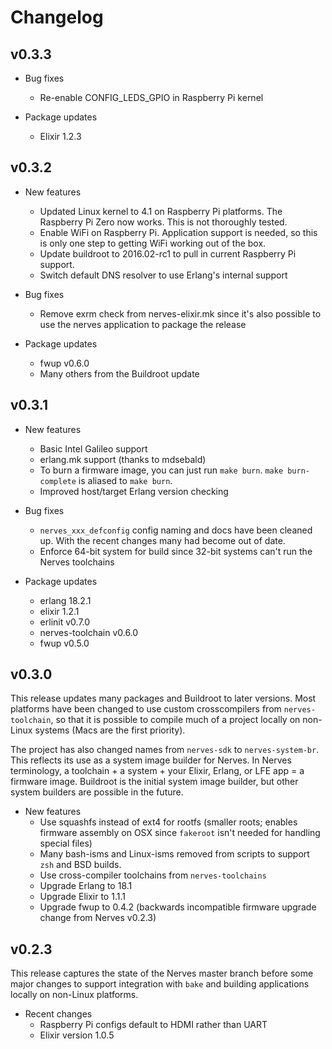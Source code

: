 # Changelog

## v0.3.3

  * Bug fixes
    * Re-enable CONFIG_LEDS_GPIO in Raspberry Pi kernel

  * Package updates
    * Elixir 1.2.3

## v0.3.2

  * New features
    * Updated Linux kernel to 4.1 on Raspberry Pi platforms. The Raspberry Pi
      Zero now works. This is not thoroughly tested.
    * Enable WiFi on Raspberry Pi. Application support is needed, so this is
      only one step to getting WiFi working out of the box.
    * Update buildroot to 2016.02-rc1 to pull in current Raspberry Pi support.
    * Switch default DNS resolver to use Erlang's internal support

  * Bug fixes
    * Remove exrm check from nerves-elixir.mk since it's also possible to
      use the nerves application to package the release

  * Package updates
    * fwup v0.6.0
    * Many others from the Buildroot update

## v0.3.1

  * New features
    * Basic Intel Galileo support
    * erlang.mk support (thanks to mdsebald)
    * To burn a firmware image, you can just run `make burn`. `make
      burn-complete` is aliased to `make burn`.
    * Improved host/target Erlang version checking

  * Bug fixes
    * `nerves_xxx_defconfig` config naming and docs have been cleaned up. With
      the recent changes many had become out of date.
    * Enforce 64-bit system for build since 32-bit systems can't run the Nerves
      toolchains

  * Package updates
    * erlang 18.2.1
    * elixir 1.2.1
    * erlinit v0.7.0
    * nerves-toolchain v0.6.0
    * fwup v0.5.0

## v0.3.0

This release updates many packages and Buildroot to later versions. Most
platforms have been changed to use custom crosscompilers from
`nerves-toolchain`, so that it is possible to compile much of a project
locally on non-Linux systems (Macs are the first priority).

The project has also changed names from `nerves-sdk` to `nerves-system-br`. This
reflects its use as a system image builder for Nerves. In Nerves terminology, a
toolchain + a system + your Elixir, Erlang, or LFE app = a firmware image.
Buildroot is the initial system image builder, but other system builders are
possible in the future.

  * New features
    * Use squashfs instead of ext4 for rootfs (smaller roots; enables firmware
      assembly on OSX since `fakeroot` isn't needed for handling special files)
    * Many bash-isms and Linux-isms removed from scripts to support `zsh` and
      BSD builds.
    * Use cross-compiler toolchains from `nerves-toolchains`
    * Upgrade Erlang to 18.1
    * Upgrade Elixir to 1.1.1
    * Upgrade fwup to 0.4.2 (backwards incompatible firmware upgrade change from
      Nerves v0.2.3)

## v0.2.3

This release captures the state of the Nerves master branch before some major
changes to support integration with `bake` and building applications locally on
non-Linux platforms.

  * Recent changes
    * Raspberry Pi configs default to HDMI rather than UART
    * Elixir version 1.0.5
